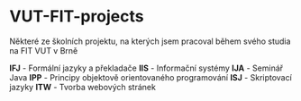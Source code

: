 # VUT-FIT-projects

Některé ze školních projektu, na kterých jsem pracoval během svého studia na FIT VUT v Brně

**IFJ** - Formální jazyky a překladače
**IIS** - Informační systémy
**IJA** - Seminář Java
**IPP** - Principy objektově orientovaného programování
**ISJ** - Skriptovací jazyky
**ITW** - Tvorba webových stránek
